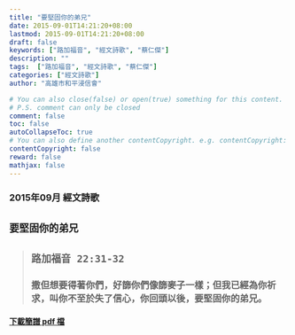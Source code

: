 ```yaml
---
title: "要堅固你的弟兄"
date: 2015-09-01T14:21:20+08:00
lastmod: 2015-09-01T14:21:20+08:00
draft: false
keywords: ["路加福音", "經文詩歌", "蔡仁傑"]
description: ""
tags:  ["路加福音", "經文詩歌", "蔡仁傑"]
categories: ["經文詩歌"]
author: "高雄市和平浸信會"

# You can also close(false) or open(true) something for this content.
# P.S. comment can only be closed
comment: false
toc: false
autoCollapseToc: true
# You can also define another contentCopyright. e.g. contentCopyright: "This is another copyright."
contentCopyright: false
reward: false
mathjax: false
---
```


### 2015年09月 經文詩歌

## `要堅固你的弟兄`

> ## `路加福音 22:31-32`
> 
> ### 撒但想要得著你們，好篩你們像篩麥子一樣；但我已經為你祈求，叫你不至於失了信心，你回頭以後，要堅固你的弟兄。

#### [下載簡譜 pdf 檔](/pdf-h/h201509.pdf "要堅固你的弟兄")